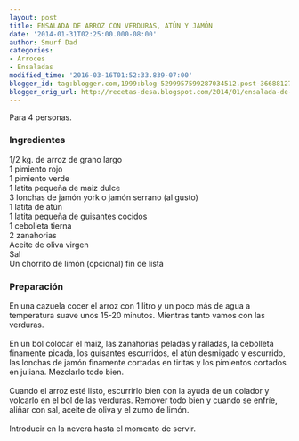 ```yaml
---
layout: post
title: ENSALADA DE ARROZ CON VERDURAS, ATÚN Y JAMÓN
date: '2014-01-31T02:25:00.000-08:00'
author: Smurf Dad
categories:
- Arroces
- Ensaladas
modified_time: '2016-03-16T01:52:33.839-07:00'
blogger_id: tag:blogger.com,1999:blog-5299957599287034512.post-3668812764240106597
blogger_orig_url: http://recetas-desa.blogspot.com/2014/01/ensalada-de-arroz-con-verduras-atun-y.html
---
```


Para 4 personas.<br><h3>Ingredientes</h3><p>1/2 kg. de arroz de grano largo<br/>1 pimiento rojo<br/>1 pimiento verde<br/>1 latita peque&ntilde;a de maiz dulce<br/>3 lonchas de jam&oacute;n york o jam&oacute;n serrano (al gusto)<br/>1 latita de at&uacute;n<br/>1 latita peque&ntilde;a de guisantes cocidos<br/>1 cebolleta tierna<br/>2 zanahorias<br/>Aceite de oliva virgen<br/>Sal<br/>Un chorrito de lim&oacute;n (opcional) fin de lista</p><h3>Preparaci&oacute;n</h3><p>En una cazuela cocer el arroz con 1 litro y un poco m&aacute;s de agua a temperatura suave unos 15-20 minutos. Mientras tanto vamos con las verduras.<br/><br/>En un bol colocar el maiz, las zanahorias peladas y ralladas, la cebolleta finamente picada, los guisantes escurridos, el at&uacute;n desmigado y escurrido, las lonchas de jam&oacute;n finamente cortadas en tiritas y los pimientos cortados en juliana. Mezclarlo todo bien.<br/><br/>Cuando el arroz est&eacute; listo, escurrirlo bien con la ayuda de un colador y volcarlo en el bol de las verduras. Remover todo bien y cuando se enfr&iacute;e, ali&ntilde;ar con sal, aceite de oliva y el zumo de lim&oacute;n.<br/><br/>Introducir en la nevera hasta el momento de servir.</p>